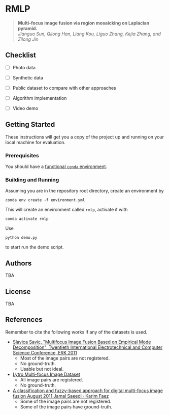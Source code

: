 # RMLP
> **Multi-focus image fusion via region mosaicking on Laplacian pyramid.**  
> _Jianguo Sun, Qilong Han, Liang Kou, Liguo Zhang, Kejia Zhang, and Zilong Jin_


## Checklist
- [ ] Photo data
- [ ] Synthetic data
- [ ] Public dataset to compare with other approaches
- [ ] Algorithm implementation
- [ ] Video demo


## Getting Started
These instructions will get you a copy of the project up and running on your local machine for evaluation.

### Prerequisites
You should have a [functional `conda` environment](https://docs.anaconda.com/anaconda/install/).

### Building and Running
Assuming you are in the repository root directory, create an environment by
```
conda env create -f environment.yml
```
This will create an environment called `rmlp`, activate it with
```
conda activate rmlp
```
Use
```
python demo.py
```
to start run the demo script.


## Authors
TBA


## License
TBA


## References
Remember to cite the following works if any of the datasets is used.
- [Slavica Savic, "Multifocus Image Fusion Based on Empirical Mode Decomposition", Twentieth International Electrotechnical and Computer Science Conference, ERK 2011](http://dsp.etfbl.net/mif/)
    - Most of the image pairs are not registered.
    - No ground-truth.
    - Usable but not ideal.
- [Lytro Multi-focus Image Dataset](https://www.researchgate.net/publication/291522937_Lytro_Multi-focus_Image_Dataset)
    - All image pairs are registered.
    - No ground-truth.
- [A classification and fuzzy-based approach for digital multi-focus image fusion August 2011 Jamal Saeedi · Karim Faez](https://www.researchgate.net/publication/273000238_multi-focus_image_dataset)
    - Some of the image pairs are not registered.
    - Some of the image pairs have ground-truth.
